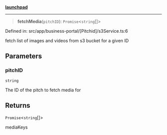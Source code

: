 [**launchpad**](index.md)

***

> **fetchMedia**(`pitchID`): `Promise`\<`string`[]\>

Defined in: src/app/business-portal/\[Pitchid\]/s3Service.ts:6

fetch list of images and videos from s3 bucket for a given ID

## Parameters

### pitchID

`string`

The ID of the pitch to fetch media for

## Returns

`Promise`\<`string`[]\>

mediaKeys
